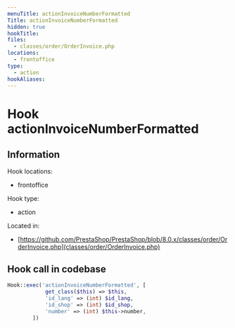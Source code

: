 ```yaml
---
menuTitle: actionInvoiceNumberFormatted
Title: actionInvoiceNumberFormatted
hidden: true
hookTitle: 
files:
  - classes/order/OrderInvoice.php
locations:
  - frontoffice
type:
  - action
hookAliases:
---
```


# Hook actionInvoiceNumberFormatted

## Information

Hook locations: 
  - frontoffice

Hook type: 
  - action

Located in: 
  - [https://github.com/PrestaShop/PrestaShop/blob/8.0.x/classes/order/OrderInvoice.php](classes/order/OrderInvoice.php)

## Hook call in codebase

```php
Hook::exec('actionInvoiceNumberFormatted', [
            get_class($this) => $this,
            'id_lang' => (int) $id_lang,
            'id_shop' => (int) $id_shop,
            'number' => (int) $this->number,
        ])
```
